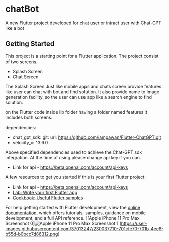 # chatBot

A new Flutter project developed for chat user or intract user with Chat-GPT like a bot

## Getting Started

This project is a starting point for a Flutter application. The project consist of two screens. 
- Splash Screen
- Chat Screen

The Splash Screen Just like mobile apps and chats screen provide features like user can chat with bot and find solution. It also provide name to Image generation facility. so the user can use app like a search engine to find  solution.

on the Flutter code inside lib folder having a folder named features it includes both screens.

dependencies:
 -  chat_gpt_sdk:
    git:
      url: https://github.com/iampawan/Flutter-ChatGPT.git
 - velocity_x: ^3.6.0

Above specified dependencies used to achieve the Chat-GPT sdk integration. At the time of using please change api key if you can.
- Link for api - https://beta.openai.com/account/api-keys

A few resources to get you started if this is your first Flutter project:

- Link for api - https://beta.openai.com/account/api-keys
- [Lab: Write your first Flutter app](https://docs.flutter.dev/get-started/codelab)
- [Cookbook: Useful Flutter samples](https://docs.flutter.dev/cookbook)

For help getting started with Flutter development, view the
[online documentation](https://docs.flutter.dev/), which offers tutorials,
samples, guidance on mobile development, and a full API reference.
![Apple iPhone 11 Pro Max Screenshot 0]![Apple iPhone 11 Pro Max Screenshot 1](https://user-images.githubusercontent.com/37013247/230037730-65b2809e-0937-4d33-9d4d-e755ae21c12f.png)
(https://user-images.githubusercontent.com/37013247/230037710-701cfe70-701b-4ee8-b55d-b0bcc7d86312.png)
